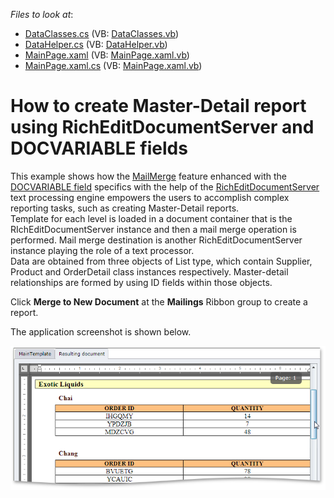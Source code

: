 <!-- default file list -->
*Files to look at*:

* [DataClasses.cs](./CS/MasterDetailExample/DataClasses.cs) (VB: [DataClasses.vb](./VB/MasterDetailExample/DataClasses.vb))
* [DataHelper.cs](./CS/MasterDetailExample/DataHelper.cs) (VB: [DataHelper.vb](./VB/MasterDetailExample/DataHelper.vb))
* [MainPage.xaml](./CS/MasterDetailExample/MainPage.xaml) (VB: [MainPage.xaml.vb](./VB/MasterDetailExample/MainPage.xaml.vb))
* [MainPage.xaml.cs](./CS/MasterDetailExample/MainPage.xaml.cs) (VB: [MainPage.xaml.vb](./VB/MasterDetailExample/MainPage.xaml.vb))
<!-- default file list end -->
# How to create Master-Detail report using RichEditDocumentServer and DOCVARIABLE fields


<p>This example shows how the <a href="http://documentation.devexpress.com/#Silverlight/CustomDocument5658"><u>MailMerge</u></a> feature enhanced with the <a href="http://documentation.devexpress.com/#Silverlight/CustomDocument5648"><u>DOCVARIABLE field</u></a> specifics with the help of the <a href="http://documentation.devexpress.com/#CoreLibraries/clsDevExpressXtraRichEditRichEditDocumentServertopic"><u>RichEditDocumentServer</u></a> text processing engine empowers the users to accomplish complex reporting tasks, such as creating Master-Detail reports. <br />
Template for each level is loaded in a document container that is the RIchEditDocumentServer instance and then a mail merge operation is performed. Mail merge destination is another RichEditDocumentServer instance playing the role of a text processor.<br />
Data are obtained from three objects of List type, which contain Supplier, Product and OrderDetail class instances respectively. Master-detail relationships are formed by using ID fields within those objects.</p><p>Click <strong>Merge to New Document</strong> at the <strong>Mailings</strong> Ribbon group to create a report.</p><p>The application screenshot is shown below.</p><p><img src="https://raw.githubusercontent.com/DevExpress-Examples/how-to-create-master-detail-report-using-richeditdocumentserver-and-docvariable-fields-e3377/11.1.4+/media/70877dbb-d7e1-47dd-a569-12b915bdfe1a.png"></p>

<br/>


